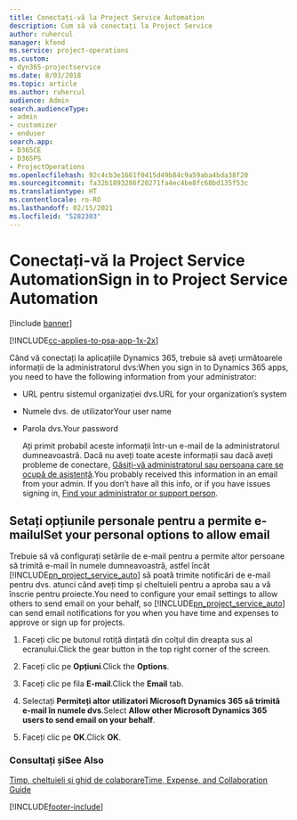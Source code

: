 ```yaml
---
title: Conectați-vă la Project Service Automation
description: Cum să vă conectați la Project Service
author: ruhercul
manager: kfend
ms.service: project-operations
ms.custom:
- dyn365-projectservice
ms.date: 8/03/2018
ms.topic: article
ms.author: ruhercul
audience: Admin
search.audienceType:
- admin
- customizer
- enduser
search.app:
- D365CE
- D365PS
- ProjectOperations
ms.openlocfilehash: 92c4cb3e1661f0415d49b84c9a59aba4bda38f20
ms.sourcegitcommit: fa32b1893286f20271fa4ec4be8fc68bd135f53c
ms.translationtype: HT
ms.contentlocale: ro-RO
ms.lasthandoff: 02/15/2021
ms.locfileid: "5282303"
---
```

# <a name="sign-in-to-project-service-automation"></a><span data-ttu-id="b99a4-103">Conectați-vă la Project Service Automation</span><span class="sxs-lookup"><span data-stu-id="b99a4-103">Sign in to Project Service Automation</span></span>

[!include [banner](../includes/psa-now-project-operations.md)]

[!INCLUDE[cc-applies-to-psa-app-1x-2x](../includes/cc-applies-to-psa-app-1x-2x.md)]

<span data-ttu-id="b99a4-104">Când vă conectați la aplicațiile Dynamics 365, trebuie să aveți următoarele informații de la administratorul dvs:</span><span class="sxs-lookup"><span data-stu-id="b99a4-104">When you sign in to Dynamics 365 apps, you need to have the following information from your administrator:</span></span>  
  
- <span data-ttu-id="b99a4-105">URL pentru sistemul organizației dvs.</span><span class="sxs-lookup"><span data-stu-id="b99a4-105">URL for your organization’s system</span></span>  
  
- <span data-ttu-id="b99a4-106">Numele dvs. de utilizator</span><span class="sxs-lookup"><span data-stu-id="b99a4-106">Your user name</span></span>  
  
- <span data-ttu-id="b99a4-107">Parola dvs.</span><span class="sxs-lookup"><span data-stu-id="b99a4-107">Your password</span></span>  
  
  <span data-ttu-id="b99a4-108">Ați primit probabil aceste informații într-un e-mail de la administratorul dumneavoastră. Dacă nu aveți toate aceste informații sau dacă aveți probleme de conectare, [Găsiți-vă administratorul sau persoana care se ocupă de asistență](https://docs.microsoft.com/dynamics365/customerengagement/on-premises/basics/find-administrator-support).</span><span class="sxs-lookup"><span data-stu-id="b99a4-108">You probably received this information in an email from your admin. If you don’t have all this info, or if you have issues signing in, [Find your administrator or support person](https://docs.microsoft.com/dynamics365/customerengagement/on-premises/basics/find-administrator-support).</span></span>  
  
## <a name="set-your-personal-options-to-allow-email"></a><span data-ttu-id="b99a4-109">Setați opțiunile personale pentru a permite e-mailul</span><span class="sxs-lookup"><span data-stu-id="b99a4-109">Set your personal options to allow email</span></span>  
 <span data-ttu-id="b99a4-110">Trebuie să vă configurați setările de e-mail pentru a permite altor persoane să trimită e-mail în numele dumneavoastră, astfel încât [!INCLUDE[pn_project_service_auto](../includes/pn-project-service-auto.md)] să poată trimite notificări de e-mail pentru dvs. atunci când aveți timp și cheltuieli pentru a aproba sau a vă înscrie pentru proiecte.</span><span class="sxs-lookup"><span data-stu-id="b99a4-110">You need to configure your email settings to allow others to send email on your behalf, so [!INCLUDE[pn_project_service_auto](../includes/pn-project-service-auto.md)] can send email notifications for you when you have time and expenses to approve or sign up for projects.</span></span>  
  
1.  <span data-ttu-id="b99a4-111">Faceți clic pe butonul rotiță dințată din colțul din dreapta sus al ecranului.</span><span class="sxs-lookup"><span data-stu-id="b99a4-111">Click the gear button in the top right corner of the screen.</span></span>  
  
2.  <span data-ttu-id="b99a4-112">Faceți clic pe **Opțiuni**.</span><span class="sxs-lookup"><span data-stu-id="b99a4-112">Click the **Options**.</span></span>  
  
3.  <span data-ttu-id="b99a4-113">Faceți clic pe fila **E-mail**.</span><span class="sxs-lookup"><span data-stu-id="b99a4-113">Click the **Email** tab.</span></span>  
  
4.  <span data-ttu-id="b99a4-114">Selectați **Permiteți altor utilizatori Microsoft Dynamics 365 să trimită e-mail în numele dvs**.</span><span class="sxs-lookup"><span data-stu-id="b99a4-114">Select **Allow other Microsoft Dynamics 365 users to send email on your behalf**.</span></span>  
  
5.  <span data-ttu-id="b99a4-115">Faceți clic pe **OK**.</span><span class="sxs-lookup"><span data-stu-id="b99a4-115">Click **OK**.</span></span>  
  
### <a name="see-also"></a><span data-ttu-id="b99a4-116">Consultați și</span><span class="sxs-lookup"><span data-stu-id="b99a4-116">See Also</span></span>  
 [<span data-ttu-id="b99a4-117">Timp, cheltuieli și ghid de colaborare</span><span class="sxs-lookup"><span data-stu-id="b99a4-117">Time, Expense, and Collaboration Guide</span></span>](../psa/time-expense-collaboration-guide.md)


[!INCLUDE[footer-include](../includes/footer-banner.md)]